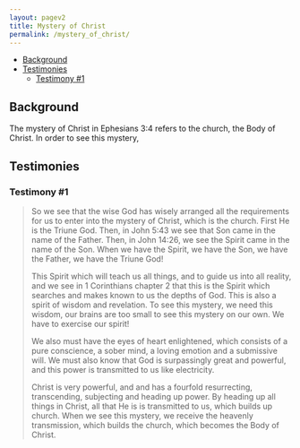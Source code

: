```yaml
---
layout: pagev2
title: Mystery of Christ
permalink: /mystery_of_christ/
---
```


- [Background](#background)
- [Testimonies](#testimonies)
  - [Testimony #1](#testimony-1)

## Background

The mystery of Christ in Ephesians 3:4 refers to the church, the Body of Christ. In order to see this mystery, 

## Testimonies

### Testimony #1

>So we see that the wise God has wisely arranged all the requirements for us to enter into the mystery of Christ, which is the church. First He is the Triune God. Then, in John 5:43 we see that Son came in the name of the Father. Then, in John 14:26, we see the Spirit came in the name of the Son. When we have the Spirit, we have the Son, we have the Father, we have the Triune God! 
> 
> This Spirit which will teach us all things, and to guide us into all reality, and we see in 1 Corinthians chapter 2 that this is the Spirit which searches and makes known to us the depths of God. This is also a spirit of wisdom and revelation. To see this mystery, we need this wisdom, our brains are too small to see this mystery on our own. We have to exercise our spirit!
>
> We also must have the eyes of heart enlightened, which consists of a pure conscience, a sober mind, a loving emotion and a submissive will. We must also know that God is surpassingly great and powerful, and this power is transmitted to us like electricity. 
>
>Christ is very powerful, and and has a fourfold resurrecting, transcending, subjecting and heading up power. By heading up all things in Christ, all that He is is transmitted to us, which builds up church. When we see this mystery, we receive the heavenly transmission, which builds the church, which becomes the Body of Christ.